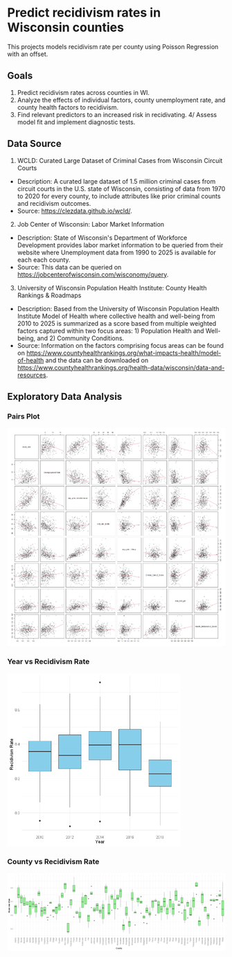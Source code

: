 # Predict recidivism rates in Wisconsin counties
This projects models recidivism rate per county using Poisson Regression with an offset.

## Goals
1. Predict recidivism rates across counties in WI.
2. Analyze the effects of individual factors, county unemployment rate, and county health factors to recidivism.
3. Find relevant predictors to an increased risk in recidivating.
4/ Assess model fit and implement diagnostic tests.

## Data Source
1. WCLD: Curated Large Dataset of Criminal Cases from Wisconsin Circuit Courts
- Description: A curated large dataset of 1.5 million criminal cases from circuit courts in the U.S. state of Wisconsin, consisting of data from 1970 to 2020 for every county, to include attributes like prior criminal counts and recidivism outcomes.
- Source: https://clezdata.github.io/wcld/.

2. Job Center of Wisconsin: Labor Market Information
- Description: State of Wisconsin's Department of Workforce Development provides labor market information to be queried from their website where Unemployment data from 1990 to 2025 is available for each each county.
- Source: This data can be queried on https://jobcenterofwisconsin.com/wisconomy/query.

3. University of Wisconsin Population Health Institute: County Health Rankings & Roadmaps
- Description: Based from the University of Wisconsin Population Health Institute Model of Health where collective health and well-being from 2010 to 2025 is summarized as a score based from multiple weighted factors captured within two focus areas: 1) Population Health and Well-being, and 2) Community Conditions.
- Source: Information on the factors comprising focus areas can be found on https://www.countyhealthrankings.org/what-impacts-health/model-of-health and the data can be downloaded on https://www.countyhealthrankings.org/health-data/wisconsin/data-and-resources.

## Exploratory Data Analysis

### Pairs Plot
![pairs_plot](images/pairs_plot.png)

### Year vs Recidivism Rate
<img src="images/boxplot_year.png" alt="year_boxplot" width="400">

### County vs Recidivism Rate
![county_boxplot](images/boxplot_county.png)

